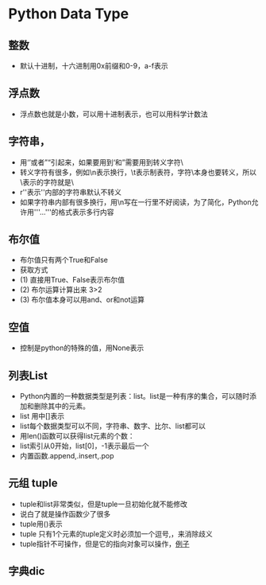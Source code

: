 # Python Data Type

## 整数 

- 默认十进制，十六进制用0x前缀和0-9，a-f表示

## 浮点数 

- 浮点数也就是小数，可以用十进制表示，也可以用科学计数法

## 字符串，
- 用‘’或者”“引起来，如果要用到‘和”需要用到转义字符\
- 转义字符有很多，例如\n表示换行，\t表示制表符，字符\本身也要转义，所以\\表示的字符就是\
- r''表示''内部的字符串默认不转义
- 如果字符串内部有很多换行，用\n写在一行里不好阅读，为了简化，Python允许用'''...'''的格式表示多行内容

## 布尔值
- 布尔值只有两个True和False
- 获取方式
- (1) 直接用True、False表示布尔值
- (2) 布尔运算计算出来 3>2
- (3) 布尔值本身可以用and、or和not运算

## 空值
- 控制是python的特殊的值，用None表示

## 列表List
- Python内置的一种数据类型是列表：list。list是一种有序的集合，可以随时添加和删除其中的元素。
- list 用中[]表示
- list每个数据类型可以不同，字符串、数字、比尔、list都可以
- 用len()函数可以获得list元素的个数：
- list索引从0开始，list[0]，-1表示最后一个
- 内置函数.append,.insert,.pop

## 元组 tuple
- tuple和list非常类似，但是tuple一旦初始化就不能修改
- 说白了就是操作函数少了很多
- tuple用()表示
- tuple 只有1个元素的tuple定义时必须加一个逗号,，来消除歧义
- tuple指针不可操作，但是它的指向对象可以操作，[例子](https://www.liaoxuefeng.com/wiki/0014316089557264a6b348958f449949df42a6d3a2e542c000/0014316724772904521142196b74a3f8abf93d8e97c6ee6000)

## 字典dic



